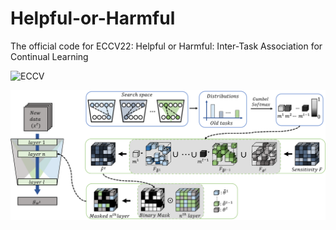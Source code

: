 # Helpful-or-Harmful
The official code for ECCV22: Helpful or Harmful: Inter-Task Association for Continual Learning

![ECCV](https://img.shields.io/badge/ECCV-2022-blue)

</div>

![h2](images/H_2_ECCV_2022.png)
